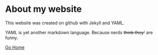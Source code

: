 # About my website
This website was created on github with Jekyll and YAML.

YAML is yet another markdown language. Because nerds ~~think they'~~ are funny.

[Go Home](/)
